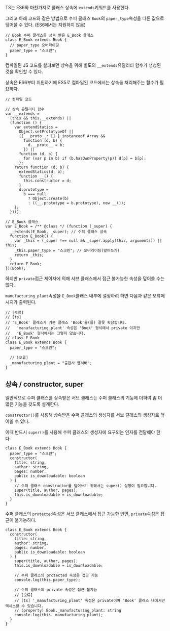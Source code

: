 TS는 ES6와 마찬가지로 클래스 상속에 `extends`키워드를 사용한다.

그리고 아래 코드와 같은 방법으로 수퍼 클래스 `Book`의 `paper_type`속성을 다른 값으로 덮어쓸 수 있다. (ES6에서는 지원하지 않음)

```tsx
// Book 수퍼 클래스를 상속 받은 E_Book 클래스
class E_Book extends Book {
  // paper_type 오버라이딩
  paper_type = "스크린";
}
```

컴파일된 JS 코드를 살펴보면 상속을 위해 별도의 `__extends`유틸리티 함수가 생성된 것을 확인할 수 있다.

상속은 ES6부터 지원하기에 ES5로 컴파일된 코드에서는 상속을 처리해주는 함수가 필요하다.

```tsx
// 컴파일 코드

// 상속 유틸리티 함수
var __extends =
  (this && this.__extends) ||
  (function () {
    var extendStatics =
      Object.setPrototypeOf ||
      ({ __proto__: [] } instanceof Array &&
        function (d, b) {
          d.__proto__ = b;
        }) ||
      function (d, b) {
        for (var p in b) if (b.hasOwnProperty(p)) d[p] = b[p];
      };
    return function (d, b) {
      extendStatics(d, b);
      function __() {
        this.constructor = d;
      }
      d.prototype =
        b === null
          ? Object.create(b)
          : ((__.prototype = b.prototype), new __());
    };
  })();

// E_Book 클래스
var E_Book = /** @class */ (function (_super) {
  __extends(E_Book, _super); // 수퍼 클래스 상속
  function E_Book() {
    var _this = (_super !== null && _super.apply(this, arguments)) || this;
    _this.paper_type = "스크린"; // 오버라이팅(덮어쓰기)
    return _this;
  }
  return E_Book;
})(Book);
```

하지만 `private`접근 제어자에 의해 서브 클래스에서 접근 불가능한 속성을 덮어쓸 수는 없다.

`manufacturing_plant`속성을 `E_Book`클래스 내부에 설정하려 하면 다음과 같은 오류메시지가 출력된다.

```tsx
// [오류]
// [ts]
// 'E_Book' 클래스가 기본 클래스 'Book'을(를) 잘못 확장합니다.
//   'manufacturing_plant' 속성은 'Book' 형식에서 private 이지만
//   'E_Book' 형식에서는 그렇지 않습니다.
// class E_Book
class E_Book extends Book {
  paper_type = "스크린";

  // [오류]
  _manufacturing_plant = "출판사 웹서버";
}
```

## 상속 / constructor, super

일반적으로 수퍼 클래스를 상속받은 서브 클래스는 수퍼 클래스의 기능에 더하여 좀 더 많은 기능을 갖도록 설계한다.

`constructor()`를 사용해 상속받은 수퍼 클래스의 생성자를 서브 클래스의 생성자로 덮어쓸 수 있다.

이때 반드시 `super()`를 사용해 수퍼 클래스의 생성자에 요구되는 인자를 전달해야 한다.

```tsx
class E_Book extends Book {
  paper_type = "스크린";
  constructor(
    title: string,
    author: string,
    pages: number,
    public is_downloadable: boolean
  ) {
    // 수퍼 클래스 constructor를 덮어쓰기 위해서는 super() 실행이 필요합니다.
    super(title, author, pages);
    this.is_downloadable = is_downloadable;
  }
}
```

수퍼 클래스의 `protected`속성은 서브 클래스에서 접근 가능한 반면, `private`속성은 접근이 불가능하다.

```tsx
class E_Book extends Book {
  constructor(
    title: string,
    author: string,
    pages: number,
    public is_downloadable: boolean
  ) {
    super(title, author, pages);
    this.is_downloadable = is_downloadable;

    // 수퍼 클래스의 protected 속성은 접근 가능
    console.log(this.paper_type);

    // 수퍼 클래스의 private 속성은 접근 불가능
    // [오류]
    // [ts] '_manufacturing_plant' 속성은 private이며 'Book' 클래스 내에서만 액세스할 수 있습니다.
    // (property) Book._manufacturing_plant: string
    console.log(this._manufacturing_plant);
  }
}
```
